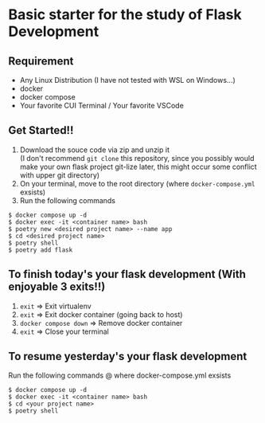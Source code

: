 # Basic starter for the study of Flask Development

## Requirement
- Any Linux Distribution (I have not tested with WSL on Windows...)
- docker
- docker compose
- Your favorite CUI Terminal / Your favorite VSCode

## Get Started!!
1. Download the souce code via zip and unzip it  
(I don't recommend `git clone` this repository, since you possibly would make your own flask project git-lize later, this might occur some conflict with upper git directory)
2. On your terminal, move to the root directory (where `docker-compose.yml` exsists)
3. Run the following commands
```
$ docker compose up -d
$ docker exec -it <container name> bash
$ poetry new <desired project name> --name app
$ cd <desired project name>
$ poetry shell
$ poetry add flask
```

## To finish today's your flask development (With enjoyable 3 exits!!)
1. `exit` => Exit virtualenv
2. `exit` => Exit docker container (going back to host)
3. `docker compose down` => Remove docker container
4. `exit` => Close your terminal

## To resume yesterday's your flask development
Run the following commands @ where docker-compose.yml exsists
```
$ docker compose up -d
$ docker exec -it <container name> bash
$ cd <your project name>
$ poetry shell
```
